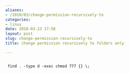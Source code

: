```yaml
---
aliases:
- /2010/03/change-permission-recursively-to
categories:
- linux
date: 2010-03-23 17:58
layout: post
slug: change-permission-recursively-to
title: change permission recursively to folders only

---
```


<code>
 find . -type d -exec chmod 777 {} \;
</code>
